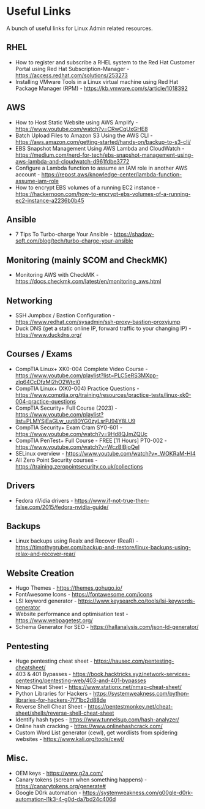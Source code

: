 # Useful Links

A bunch of useful links for Linux Admin related resources.

## RHEL
- How to register and subscribe a RHEL system to the Red Hat Customer Portal using Red Hat Subscription-Manager - https://access.redhat.com/solutions/253273
- Installing VMware Tools in a Linux virtual machine using Red Hat Package Manager (RPM) - https://kb.vmware.com/s/article/1018392

## AWS
- How to Host Static Website using AWS Amplify - https://www.youtube.com/watch?v=CRwCqUxGHE8
- Batch Upload Files to Amazon S3 Using the AWS CLI - https://aws.amazon.com/getting-started/hands-on/backup-to-s3-cli/
- EBS Snapshot Management Using AWS Lambda and CloudWatch - https://medium.com/nerd-for-tech/ebs-snapshot-management-using-aws-lambda-and-cloudwatch-d961fdbe3772
- Configure a Lambda function to assume an IAM role in another AWS account - https://repost.aws/knowledge-center/lambda-function-assume-iam-role
- How to encrypt EBS volumes of a running EC2 instance - https://hackernoon.com/how-to-encrypt-ebs-volumes-of-a-running-ec2-instance-a2236b0b45

## Ansible
- 7 Tips To Turbo-charge Your Ansible - https://shadow-soft.com/blog/tech/turbo-charge-your-ansible  

## Monitoring (mainly SCOM and CheckMK)
- Monitoring AWS with CheckMK - https://docs.checkmk.com/latest/en/monitoring_aws.html

## Networking
- SSH Jumpbox / Bastion Configuration - https://www.redhat.com/sysadmin/ssh-proxy-bastion-proxyjump
- Duck DNS (get a static online IP, forward traffic to your changing IP) - https://www.duckdns.org/

## Courses / Exams
- CompTIA Linux+ XK0-004 Complete Video Course - https://www.youtube.com/playlist?list=PLC5eRS3MXpp-zlq64CcDfzMl2hO2Wtcl0
- CompTIA Linux+ (XK0-004) Practice Questions - https://www.comptia.org/training/resources/practice-tests/linux-xk0-004-practice-questions
- CompTIA Security+ Full Course (2023) - https://www.youtube.com/playlist?list=PLMYSjEaGLw_uut80YG0zyLsrPJ94Y8LU9
- CompTIA Security+ Exam Cram SY0-601 - https://www.youtube.com/watch?v=9Hd8QJmZQUc
- CompTIA PenTest+ Full Course - FREE [11 Hours] PT0-002 - https://www.youtube.com/watch?v=WczBlBjoQeI
- SELinux overview - https://www.youtube.com/watch?v=_WOKRaM-HI4
- All Zero Point Security courses - https://training.zeropointsecurity.co.uk/collections

## Drivers
- Fedora nVidia drivers - https://www.if-not-true-then-false.com/2015/fedora-nvidia-guide/

## Backups
- Linux backups using Realx and Recover (ReaR) - https://timothygruber.com/backup-and-restore/linux-backups-using-relax-and-recover-rear/

## Website Creation
- Hugo Themes - https://themes.gohugo.io/
- FontAwesome Icons - https://fontawesome.com/icons
- LSI keyword generator - https://www.keysearch.co/tools/lsi-keywords-generator
- Website performance and optimisation test - https://www.webpagetest.org/
- Schema Generator For SEO - https://hallanalysis.com/json-ld-generator/

## Pentesting
- Huge pentesting cheat sheet - https://hausec.com/pentesting-cheatsheet/
- 403 & 401 Bypasses - https://book.hacktricks.xyz/network-services-pentesting/pentesting-web/403-and-401-bypasses
- Nmap Cheat Sheet - https://www.stationx.net/nmap-cheat-sheet/
- Python Libraries for Hackers - https://systemweakness.com/python-libraries-for-hackers-7f71bc2d88de
- Reverse Shell Cheat Sheet - https://pentestmonkey.net/cheat-sheet/shells/reverse-shell-cheat-sheet
- Identify hash types - https://www.tunnelsup.com/hash-analyzer/
- Online hash cracking - https://www.onlinehashcrack.com/
- Custom Word List generator (cewl), get wordlists from spidering websites - https://www.kali.org/tools/cewl/

## Misc.
- OEM keys - https://www.g2a.com/
- Canary tokens (scream when something happens) - https://canarytokens.org/generate#
- Google D0rk automation - https://systemweakness.com/g00gle-d0rk-automation-l1k3-4-g0d-da7bd24c406d
